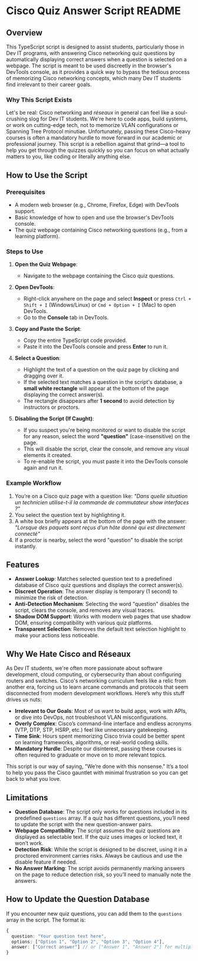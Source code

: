 # Cisco Quiz Answer Script README

## Overview
This TypeScript script is designed to assist students, particularly those in Dev IT programs, with answering Cisco networking quiz questions by automatically displaying correct answers when a question is selected on a webpage. The script is meant to be used discreetly in the browser's DevTools console, as it provides a quick way to bypass the tedious process of memorizing Cisco networking concepts, which many Dev IT students find irrelevant to their career goals.

### Why This Script Exists
Let's be real: Cisco networking and *réseaux* in general can feel like a soul-crushing slog for Dev IT students. We're here to code apps, build systems, or work on cutting-edge tech, not to memorize VLAN configurations or Spanning Tree Protocol minutiae. Unfortunately, passing these Cisco-heavy courses is often a mandatory hurdle to move forward in our academic or professional journey. This script is a rebellion against that grind—a tool to help you get through the quizzes quickly so you can focus on what actually matters to you, like coding or literally anything else.

## How to Use the Script

### Prerequisites
- A modern web browser (e.g., Chrome, Firefox, Edge) with DevTools support.
- Basic knowledge of how to open and use the browser's DevTools console.
- The quiz webpage containing Cisco networking questions (e.g., from a learning platform).

### Steps to Use
1. **Open the Quiz Webpage**:
   - Navigate to the webpage containing the Cisco quiz questions.

2. **Open DevTools**:
   - Right-click anywhere on the page and select **Inspect** or press `Ctrl + Shift + I` (Windows/Linux) or `Cmd + Option + I` (Mac) to open DevTools.
   - Go to the **Console** tab in DevTools.

3. **Copy and Paste the Script**:
   - Copy the entire TypeScript code provided.
   - Paste it into the DevTools console and press **Enter** to run it.

4. **Select a Question**:
   - Highlight the text of a question on the quiz page by clicking and dragging over it.
   - If the selected text matches a question in the script's database, a **small white rectangle** will appear at the bottom of the page displaying the correct answer(s).
   - The rectangle disappears after **1 second** to avoid detection by instructors or proctors.

5. **Disabling the Script (If Caught)**:
   - If you suspect you're being monitored or want to disable the script for any reason, select the word **"question"** (case-insensitive) on the page.
   - This will disable the script, clear the console, and remove any visual elements it created.
   - To re-enable the script, you must paste it into the DevTools console again and run it.

### Example Workflow
1. You’re on a Cisco quiz page with a question like: *"Dans quelle situation un technicien utilise-t-il la commande de commutateur show interfaces ?"*
2. You select the question text by highlighting it.
3. A white box briefly appears at the bottom of the page with the answer: *"Lorsque des paquets sont reçus d’un hôte donné qui est directement connecté"*
4. If a proctor is nearby, select the word "question" to disable the script instantly.

## Features
- **Answer Lookup**: Matches selected question text to a predefined database of Cisco quiz questions and displays the correct answer(s).
- **Discreet Operation**: The answer display is temporary (1 second) to minimize the risk of detection.
- **Anti-Detection Mechanism**: Selecting the word "question" disables the script, clears the console, and removes any visual traces.
- **Shadow DOM Support**: Works with modern web pages that use shadow DOM, ensuring compatibility with various quiz platforms.
- **Transparent Selection**: Removes the default text selection highlight to make your actions less noticeable.

## Why We Hate Cisco and Réseaux
As Dev IT students, we're often more passionate about software development, cloud computing, or cybersecurity than about configuring routers and switches. Cisco's networking curriculum feels like a relic from another era, forcing us to learn arcane commands and protocols that seem disconnected from modern development workflows. Here’s why this stuff drives us nuts:
- **Irrelevant to Our Goals**: Most of us want to build apps, work with APIs, or dive into DevOps, not troubleshoot VLAN misconfigurations.
- **Overly Complex**: Cisco’s command-line interface and endless acronyms (VTP, DTP, STP, HSRP, etc.) feel like unnecessary gatekeeping.
- **Time Sink**: Hours spent memorizing Cisco trivia could be better spent on learning frameworks, algorithms, or real-world coding skills.
- **Mandatory Hurdle**: Despite our disinterest, passing these courses is often required to graduate or move on to more relevant topics.

This script is our way of saying, "We’re done with this nonsense." It’s a tool to help you pass the Cisco gauntlet with minimal frustration so you can get back to what you love.

## Limitations
- **Question Database**: The script only works for questions included in its predefined `questions` array. If a quiz has different questions, you’ll need to update the script with the new question-answer pairs.
- **Webpage Compatibility**: The script assumes the quiz questions are displayed as selectable text. If the quiz uses images or locked text, it won’t work.
- **Detection Risk**: While the script is designed to be discreet, using it in a proctored environment carries risks. Always be cautious and use the disable feature if needed.
- **No Answer Marking**: The script avoids permanently marking answers on the page to reduce detection risk, so you’ll need to manually note the answers.

## How to Update the Question Database
If you encounter new quiz questions, you can add them to the `questions` array in the script. The format is:
```typescript
{
  question: "Your question text here",
  options: ["Option 1", "Option 2", "Option 3", "Option 4"],
  answer: ["Correct answer"] // or ["Answer 1", "Answer 2"] for multiple answers
}
